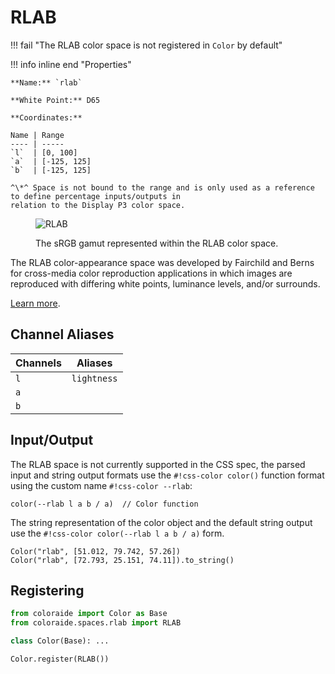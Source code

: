 # RLAB

!!! fail "The RLAB color space is not registered in `Color` by default"

<div class="info-container" markdown>
!!! info inline end "Properties"

    **Name:** `rlab`

    **White Point:** D65

    **Coordinates:**

    Name | Range
    ---- | -----
    `l`  | [0, 100]
    `a`  | [-125, 125]
    `b`  | [-125, 125]

    ^\*^ Space is not bound to the range and is only used as a reference to define percentage inputs/outputs in
    relation to the Display P3 color space.

<figure markdown>

![RLAB](../images/rlab-3d.png)

<figcaption markdown>
The sRGB gamut represented within the RLAB color space.
</figcaption>
</figure>

The RLAB color-appearance space was developed by Fairchild and Berns for cross-media color reproduction applications in
which images are reproduced with differing white points, luminance levels, and/or surrounds.

[Learn more](https://scholarworks.rit.edu/cgi/viewcontent.cgi?article=1153&context=article).
</div>

## Channel Aliases

Channels | Aliases
-------- | -------
`l`      | `lightness`
`a`      |
`b`      |

## Input/Output

The RLAB space is not currently supported in the CSS spec, the parsed input and string output formats use the
`#!css-color color()` function format using the custom name `#!css-color --rlab`:

```css-color
color(--rlab l a b / a)  // Color function
```

The string representation of the color object and the default string output use the
`#!css-color color(--rlab l a b / a)` form.

```playground
Color("rlab", [51.012, 79.742, 57.26])
Color("rlab", [72.793, 25.151, 74.11]).to_string()
```

## Registering

```py
from coloraide import Color as Base
from coloraide.spaces.rlab import RLAB

class Color(Base): ...

Color.register(RLAB())
```
